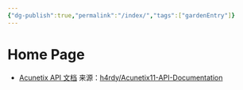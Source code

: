 ```yaml
---
{"dg-publish":true,"permalink":"/index/","tags":["gardenEntry"]}
---
```


<h1>Home Page</h1>

* [Acunetix API 文档](./Acunetix-API/README.md)    来源：[h4rdy/Acunetix11-API-Documentation](https://github.com/h4rdy/Acunetix11-API-Documentation)